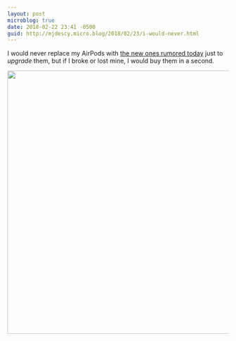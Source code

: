 ```yaml
---
layout: post
microblog: true
date: 2018-02-22 23:41 -0500
guid: http://mjdescy.micro.blog/2018/02/23/i-would-never.html
---
```

I would never replace my AirPods with [the new ones rumored today](https://www.bloomberg.com/news/articles/2018-02-22/apple-is-said-to-plan-upgrades-to-popular-airpods-headphones) just to _upgrade_ them, but if I broke or lost mine, I would buy them in a second.

<img src="http://mjdescy.micro.blog/uploads/2018/d547e9d7ae.jpg" width="600" height="599" />

